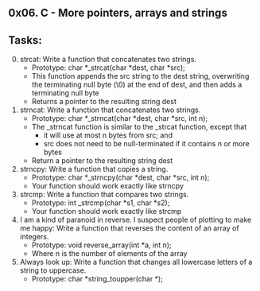 0x06. C - More pointers, arrays and strings
-------------------------------------------
## Tasks:
0. strcat: Write a function that concatenates two strings.
	* Prototype: char *_strcat(char *dest, char *src);
	* This function appends the src string to the dest string, overwriting the terminating null byte (\0) at the end of dest, and then adds a terminating null byte
	* Returns a pointer to the resulting string dest
1. strncat: Write a function that concatenates two strings.
	* Prototype: char *_strncat(char *dest, char *src, int n);
	* The _strncat function is similar to the _strcat function, except that
		* it will use at most n bytes from src; and
		* src does not need to be null-terminated if it contains n or more bytes
	* Return a pointer to the resulting string dest
2. strncpy: Write a function that copies a string.
	* Prototype: char *_strncpy(char *dest, char *src, int n);
	* Your function should work exactly like strncpy
3. strcmp: Write a function that compares two strings.
	* Prototype: int _strcmp(char *s1, char *s2);
	* Your function should work exactly like strcmp
4. I am a kind of paranoid in reverse. I suspect people of plotting to make me happy: Write a function that reverses the content of an array of integers.
	* Prototype: void reverse_array(int *a, int n);
	* Where n is the number of elements of the array
5. Always look up: Write a function that changes all lowercase letters of a string to uppercase.
	* Prototype: char *string_toupper(char *);

